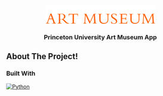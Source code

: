 <a name="readme-top"></a>


<br />
<div align="center">
  <a href="https://github.com/javierlinero/artmuseum/">
    <img src="images/logo.png" alt="Logo">
  </a>
  <h3 align="center">Princeton University Art Museum App</h3>

</div>

## About The Project!

### Built With
[![Python][python-shield]][python-url]





[python-shield]: https://img.shields.io/badge/python-3670A0?style=for-the-badge&logo=python&logoColor=ffdd54
[python-url]: https://www.python.org/3/
